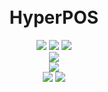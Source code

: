 <br />
<br />

<h1 align="center">HyperPOS</H1>
<p align= "center">
   <img src="https://img.shields.io/github/languages/top/Lopastudio/HyperPOS">
   <img src="https://img.shields.io/github/stars/Lopastudio/HyperPOS">
   <img src="https://img.shields.io/github/forks/Lopastudio/HyperPOS">
   <br>
   <img src="https://img.shields.io/github/last-commit/Lopastudio/HyperPOS">
   <br>
   <img src="https://img.shields.io/github/license/Lopastudio/HyperPOS">
   <br>
   <img src="https://img.shields.io/github/issues/Lopastudio/HyperPOS">
   <img src="https://img.shields.io/github/issues-closed/Lopastudio/HyperPOS">
</p>

<br />